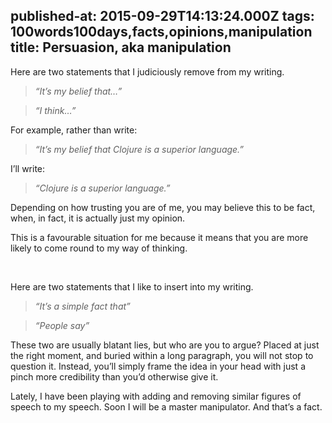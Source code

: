 published-at: 2015-09-29T14:13:24.000Z
tags: 100words100days,facts,opinions,manipulation
title: Persuasion, aka manipulation
---
<p>Here are two statements that I judiciously remove from my writing.</p><blockquote><p><i>“It’s my belief that…”</i></p></blockquote><blockquote><p><i>“I think…”</i></p></blockquote><p>For example, rather than write:<br></p><blockquote><p><i>“It’s my belief that Clojure is a superior language.”</i></p></blockquote><p>I’ll write:</p><blockquote><p><i>“Clojure is a superior language.”</i></p></blockquote><p>Depending on how trusting you are of me, you may believe this to be fact, when, in fact, it is actually just my opinion.</p><p>This is a favourable situation for me because it means that you are more likely to come round to my way of thinking.</p><p><br></p><p>Here are two statements that I like to insert into my writing.</p><blockquote><p><i>“It’s a simple fact that”</i></p></blockquote><blockquote><p><i>“People say”</i></p></blockquote><p>These two are usually blatant lies, but who are you to argue? Placed at just the right moment, and buried within a long paragraph, you will not stop to question it. Instead, you’ll simply frame the idea in your head with just a pinch more credibility than you’d otherwise give it.</p><p>Lately, I have been playing with adding and removing similar figures of speech to my speech. Soon I will be a master manipulator. And that’s a fact.</p>